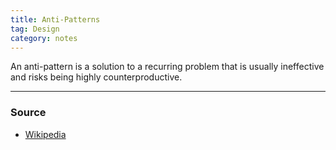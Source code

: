 ```yaml
---
title: Anti-Patterns
tag: Design
category: notes
---
```


An anti-pattern is a solution to a recurring problem that is usually ineffective and risks being highly counterproductive.

--- 
### Source
- [Wikipedia](http://en.wikipedia.org/wiki/Anti-pattern)
